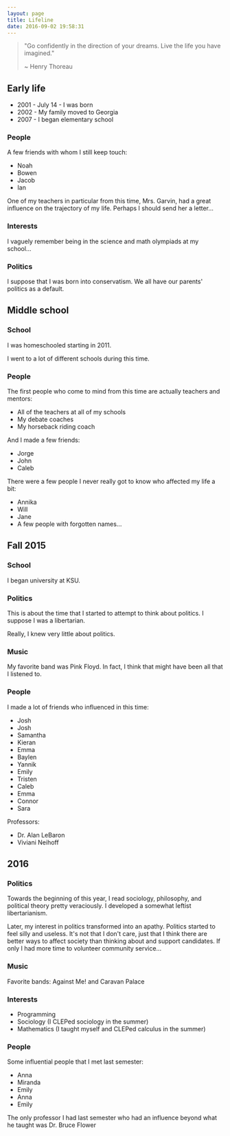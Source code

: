 ```yaml
---
layout: page
title: Lifeline
date: 2016-09-02 19:58:31
---
```


> "Go confidently in the direction of your dreams. Live the
life you have imagined."
>
> ~ Henry Thoreau

<!--
- 2001 - On the 14th of July, I entered this world, in such a miserable place as Florida.
- 2002 - My family moved to Georgia.
- 2007 - I began elementary school.
- 2009 - By this year, I had already done most of the living
  that I have so far... but little of what's worth writing.
- 2010 - I began home school.
- 20015 - I began University.

This is a rather brief and lacking outline of my life.
-->

## Early life

- 2001 - July 14 - I was born
- 2002 - My family moved to Georgia
- 2007 - I began elementary school

### People

A few friends with whom I still keep touch:

- Noah
- Bowen
- Jacob
- Ian

One of my teachers in particular from this time, Mrs. Garvin, had a great influence on the trajectory of my life. Perhaps I should send her a letter...

### Interests

I vaguely remember being in the science and math olympiads at my school...


### Politics

I suppose that I was born into conservatism. We all have our parents' politics as a default.


## Middle school

### School

I was homeschooled starting in 2011.

I went to a lot of different schools during this time.

### People

The first people who come to mind from this time are actually teachers and mentors:

- All of the teachers at all of my  schools
- My debate coaches
- My horseback riding coach

And I made a few friends:

- Jorge
- John
- Caleb

There were a few people I never really got to know who affected my life a bit:

- Annika
- Will
- Jane
- A few people with forgotten names...

## Fall 2015

### School

I began university at KSU.

### Politics

This is about the time that I started to attempt to think about politics. I suppose I was a libertarian.

Really, I knew very little about politics.

### Music

My favorite band was Pink Floyd. In fact, I think that might have been all that I listened to.

### People

I made a lot of friends who influenced in this time:

- Josh
- Josh
- Samantha
- Kieran
- Emma
- Baylen
- Yannik
- Emily
- Tristen
- Caleb
- Emma
- Connor
- Sara

Professors:

- Dr. Alan LeBaron
- Viviani Neihoff

## 2016


### Politics

Towards the beginning of this year, I read sociology, philosophy, and political theory pretty veraciously. I developed a somewhat leftist libertarianism.

Later, my interest in politics transformed into an apathy. Politics started to feel silly and useless. It's not that I don't care, just that I think there are better ways to affect society than thinking about and support candidates. If only I had more time to volunteer community service...

### Music

Favorite bands: Against Me! and Caravan Palace

### Interests

- Programming
- Sociology (I CLEPed sociology in the summer)
- Mathematics (I taught myself and CLEPed calculus in the summer)

### People

Some influential people that I met last semester:

- Anna
- Miranda
- Emily
- Anna
- Emily

The only professor I had last semester who had an influence beyond what he taught was Dr. Bruce Flower
